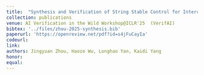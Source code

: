 ```yaml
---
title:  "Synthesis and Verification of String Stable Control for Interconnected Systems via Neural sISS Certificate"
collection: publications
venue: AI Verification in the Wild Workshop@ICLR'25  (VerifAI)
bibtex: '../files/zhou-2025-synthesis.bib'
paperurl: 'https://openreview.net/pdf?id=s4jFuCayIa'
codeurl: 
link:
authors: Jingyuan Zhou, Haoze Wu, Longhao Yan, Kaidi Yang
honor:
equal:
---
```

